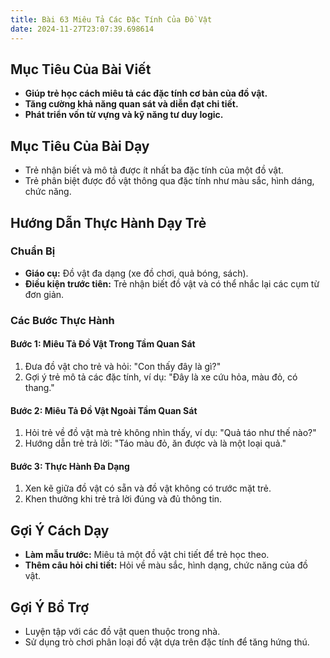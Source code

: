```yaml
---
title: Bài 63 Miêu Tả Các Đặc Tính Của Đồ Vật
date: 2024-11-27T23:07:39.698614
---
```


## Mục Tiêu Của Bài Viết
- **Giúp trẻ học cách miêu tả các đặc tính cơ bản của đồ vật.**
- **Tăng cường khả năng quan sát và diễn đạt chi tiết.**
- **Phát triển vốn từ vựng và kỹ năng tư duy logic.**

## Mục Tiêu Của Bài Dạy
- Trẻ nhận biết và mô tả được ít nhất ba đặc tính của một đồ vật.
- Trẻ phân biệt được đồ vật thông qua đặc tính như màu sắc, hình dáng, chức năng.

## Hướng Dẫn Thực Hành Dạy Trẻ

### Chuẩn Bị
- **Giáo cụ:** Đồ vật đa dạng (xe đồ chơi, quả bóng, sách).
- **Điều kiện trước tiên:** Trẻ nhận biết đồ vật và có thể nhắc lại các cụm từ đơn giản.

### Các Bước Thực Hành
#### Bước 1: Miêu Tả Đồ Vật Trong Tầm Quan Sát
1. Đưa đồ vật cho trẻ và hỏi: "Con thấy đây là gì?"
2. Gợi ý trẻ mô tả các đặc tính, ví dụ: "Đây là xe cứu hỏa, màu đỏ, có thang."

#### Bước 2: Miêu Tả Đồ Vật Ngoài Tầm Quan Sát
1. Hỏi trẻ về đồ vật mà trẻ không nhìn thấy, ví dụ: "Quả táo như thế nào?"
2. Hướng dẫn trẻ trả lời: "Táo màu đỏ, ăn được và là một loại quả."

#### Bước 3: Thực Hành Đa Dạng
1. Xen kẽ giữa đồ vật có sẵn và đồ vật không có trước mặt trẻ.
2. Khen thưởng khi trẻ trả lời đúng và đủ thông tin.

## Gợi Ý Cách Dạy
- **Làm mẫu trước:** Miêu tả một đồ vật chi tiết để trẻ học theo.
- **Thêm câu hỏi chi tiết:** Hỏi về màu sắc, hình dạng, chức năng của đồ vật.

## Gợi Ý Bổ Trợ
- Luyện tập với các đồ vật quen thuộc trong nhà.
- Sử dụng trò chơi phân loại đồ vật dựa trên đặc tính để tăng hứng thú.
